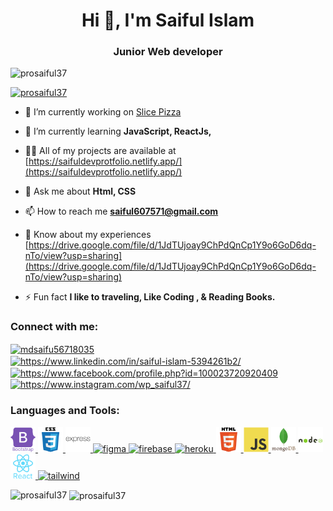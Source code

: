 <h1 align="center">Hi 👋, I'm Saiful Islam</h1>
<h3 align="center">Junior Web developer</h3>

<p align="left"> <img src="https://komarev.com/ghpvc/?username=prosaiful37&label=Profile%20views&color=0e75b6&style=flat" alt="prosaiful37" /> </p>

<p align="left"> <a href="https://github.com/ryo-ma/github-profile-trophy"><img src="https://github-profile-trophy.vercel.app/?username=prosaiful37" alt="prosaiful37" /></a> </p>

- 🔭 I’m currently working on [Slice Pizza](https://slice-pizza-7a969.web.app/)

- 🌱 I’m currently learning **JavaScript, ReactJs,**

- 👨‍💻 All of my projects are available at [https://saifuldevprotfolio.netlify.app/](https://saifuldevprotfolio.netlify.app/)

- 💬 Ask me about **Html, CSS**

- 📫 How to reach me **saiful607571@gmail.com**

- 📄 Know about my experiences [https://drive.google.com/file/d/1JdTUjoay9ChPdQnCp1Y9o6GoD6dq-nTo/view?usp=sharing](https://drive.google.com/file/d/1JdTUjoay9ChPdQnCp1Y9o6GoD6dq-nTo/view?usp=sharing)

- ⚡ Fun fact **I like to traveling, Like Coding , & Reading Books.**

<h3 align="left">Connect with me:</h3>
<p align="left">
<a href="https://twitter.com/mdsaifu56718035" target="blank"><img align="center" src="https://raw.githubusercontent.com/rahuldkjain/github-profile-readme-generator/master/src/images/icons/Social/twitter.svg" alt="mdsaifu56718035" height="30" width="40" /></a>
<a href="https://linkedin.com/in/https://www.linkedin.com/in/saiful-islam-5394261b2/" target="blank"><img align="center" src="https://raw.githubusercontent.com/rahuldkjain/github-profile-readme-generator/master/src/images/icons/Social/linked-in-alt.svg" alt="https://www.linkedin.com/in/saiful-islam-5394261b2/" height="30" width="40" /></a>
<a href="https://fb.com/https://www.facebook.com/profile.php?id=100023720920409" target="blank"><img align="center" src="https://raw.githubusercontent.com/rahuldkjain/github-profile-readme-generator/master/src/images/icons/Social/facebook.svg" alt="https://www.facebook.com/profile.php?id=100023720920409" height="30" width="40" /></a>
<a href="https://instagram.com/https://www.instagram.com/wp_saiful37/" target="blank"><img align="center" src="https://raw.githubusercontent.com/rahuldkjain/github-profile-readme-generator/master/src/images/icons/Social/instagram.svg" alt="https://www.instagram.com/wp_saiful37/" height="30" width="40" /></a>
</p>

<h3 align="left">Languages and Tools:</h3>
<p align="left"> <a href="https://getbootstrap.com" target="_blank" rel="noreferrer"> <img src="https://raw.githubusercontent.com/devicons/devicon/master/icons/bootstrap/bootstrap-plain-wordmark.svg" alt="bootstrap" width="40" height="40"/> </a> <a href="https://www.w3schools.com/css/" target="_blank" rel="noreferrer"> <img src="https://raw.githubusercontent.com/devicons/devicon/master/icons/css3/css3-original-wordmark.svg" alt="css3" width="40" height="40"/> </a> <a href="https://expressjs.com" target="_blank" rel="noreferrer"> <img src="https://raw.githubusercontent.com/devicons/devicon/master/icons/express/express-original-wordmark.svg" alt="express" width="40" height="40"/> </a> <a href="https://www.figma.com/" target="_blank" rel="noreferrer"> <img src="https://www.vectorlogo.zone/logos/figma/figma-icon.svg" alt="figma" width="40" height="40"/> </a> <a href="https://firebase.google.com/" target="_blank" rel="noreferrer"> <img src="https://www.vectorlogo.zone/logos/firebase/firebase-icon.svg" alt="firebase" width="40" height="40"/> </a> <a href="https://heroku.com" target="_blank" rel="noreferrer"> <img src="https://www.vectorlogo.zone/logos/heroku/heroku-icon.svg" alt="heroku" width="40" height="40"/> </a> <a href="https://www.w3.org/html/" target="_blank" rel="noreferrer"> <img src="https://raw.githubusercontent.com/devicons/devicon/master/icons/html5/html5-original-wordmark.svg" alt="html5" width="40" height="40"/> </a> <a href="https://developer.mozilla.org/en-US/docs/Web/JavaScript" target="_blank" rel="noreferrer"> <img src="https://raw.githubusercontent.com/devicons/devicon/master/icons/javascript/javascript-original.svg" alt="javascript" width="40" height="40"/> </a> <a href="https://www.mongodb.com/" target="_blank" rel="noreferrer"> <img src="https://raw.githubusercontent.com/devicons/devicon/master/icons/mongodb/mongodb-original-wordmark.svg" alt="mongodb" width="40" height="40"/> </a> <a href="https://nodejs.org" target="_blank" rel="noreferrer"> <img src="https://raw.githubusercontent.com/devicons/devicon/master/icons/nodejs/nodejs-original-wordmark.svg" alt="nodejs" width="40" height="40"/> </a> <a href="https://reactjs.org/" target="_blank" rel="noreferrer"> <img src="https://raw.githubusercontent.com/devicons/devicon/master/icons/react/react-original-wordmark.svg" alt="react" width="40" height="40"/> </a> <a href="https://tailwindcss.com/" target="_blank" rel="noreferrer"> <img src="https://www.vectorlogo.zone/logos/tailwindcss/tailwindcss-icon.svg" alt="tailwind" width="40" height="40"/> </a> </p>

<p><img align="left" src="https://github-readme-stats.vercel.app/api/top-langs?username=prosaiful37&show_icons=true&locale=en&layout=compact" alt="prosaiful37" /></p>

<p>&nbsp;<img align="center" src="https://github-readme-stats.vercel.app/api?username=prosaiful37&show_icons=true&locale=en" alt="prosaiful37" /></p>
